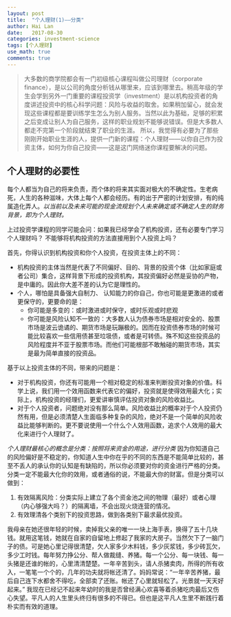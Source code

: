 ```yaml
---
layout: post
title:  "个人理财(1)——分类"
author: Hai Lan
date:   2017-08-30
categories: investment-science
tags: [个人理财]
use_math: true
comments: true
---
```


>大多数的商学院都会有一门初级核心课程叫做公司理财（corporate finance），是以公司的角度分析钱从哪里来，应该到哪里去。稍高年级的学生会学到另外一门重要的课程投资学（investment）是以机构投资者的角度讲述投资中的核心科学问题：风险与收益的取舍。如果稍加留心，就会发现这些课程都是要训练学生怎么为别人服务。当然以此为基础，足够的积累之后变成让别人为自己服务，这样的职业规划不能够说错误。但是大多数人都走不完第一个阶段就结束了职业的生涯。
> 所以，我觉得有必要为了那些刚刚开始职业生涯的人，提供一门新的课程：个人理财——以你自己作为投资主体，如何为你自己投资——这是这门网络迷你课程要解决的问题。

## 个人理财的必要性

每个人都当为自己的将来负责，而个体的将来其实面对极大的不确定性。生老病死，人生的各种滋味，大体上每个人都会经历。有的出于严密的计划安排，有的纯属造化弄人。*以当前以及未来可能的现金流规划个人未来确定或不确定人生的财务背景，即为个人理财。*

上过投资学课程的同学可能会问：如果我已经学会了机构投资，还有必要专门学习个人理财吗？ 不能够将机构投资的方法直接用到个人投资上吗？

首先，你得认识到机构投资和你个人投资，在投资主体上的不同：

* 机构投资的主体当然是代表了不同偏好、目的、背景的投资个体（比如家庭或者公司）集合，这样背景下形成的投资机构，其投资偏好必然是妥协的产物，是中庸的。因此你大差不差的认为它是理性的。
* 个人，哪怕是具备强大自制力、 认知能力的你自己，你也可能是更激进的或者更保守的，更要命的是：
  + 你可能是多变的：或时激进或时保守，或时乐观或时悲观
  + 你可能是风险认知不一致的：大多数人认为债券市场是相对安全的、股票市场是波云诡谲的、期货市场是玩蹦极的。因而在投资债券市场的时候可能比较喜欢一些信用债甚至垃圾债，或者是可转债。殊不知这些投资品的风险程度并不亚于股票市场。而他们可能根部不敢触碰的期货市场，其实是最为简单直接的投资品。

基于以上投资主体的不同，带来的问题是：

* 对于机构投资，你还有可能用一个相对稳定的标准来判断投资对象的价值。科学上说，我们用一个效用函数来代表它的偏好，投资就是使得效用最大化；实际上，机构投资的经理们，更爱讲审慎评估投资对象的风险收益比。
* 对于个人投资者，问题绝对没有那么简单。风险收益比的概率对于个人投资仍然有用，但是必须清楚人生面临多种复杂的风险，绝对不是一个简单的风险收益比能够判断的。更不要说使用一个什么个人效用函数，追求个人效用的最大化来进行个人理财了。

*个人理财最核心的概念是分类：按照将来资金的用途，进行分类* 因为你知道自己的风险偏好是不稳定的，你知道人生中你在乎的不同的东西是不能简单比较的，甚至不丢人的承认你的认知是有缺陷的，所以你必须要对你的资金进行严格的分类。分类一定不能最大化你的效用，或者通俗的说，不能最大你的财富。但是分类可以做到：
1. 有效隔离风险：分类实际上建立了各个资金池之间的物理（最好）或者心理（内心够强大吗？）的隔离墙，不会出现火烧连营的情况。
2. 有效理清各个类别下的投资思路，做到各类别下最求最优投资。

我母亲在她还很年轻的时候，卖掉我父亲的唯一一块上海手表，换得了五十几块钱。就用这笔钱，她就在自家的自留地上修起了我家的大房子。当然欠下了一脑门子的债。可是她心里记得很清楚，欠人家多少木料钱，多少灰浆钱，多少砖瓦欠，多少工时钱。每年努力挣公分、帮人做裁缝、养猪。每一个公分、每一块钱、每一头猪是还谁的帐的，心里清清楚楚。一年辛苦到头，请人杀猪卖肉，所得的所有收入，一笔笔一个个的，几年的功夫就将帐还清了。妈妈常说：“一年辛苦养猪，最后自己连下水都舍不得吃，全部卖了还账。帐还了心里就轻松了。光景就一天天好起来。” 我现在已经记不起来年幼时的我是否曾经满心欢喜等着杀猪吃肉最后又伤心失望。平凡人的人生里头终归有很多的不得已。但也是这平凡人生里不断践行着朴实而有效的道理。
